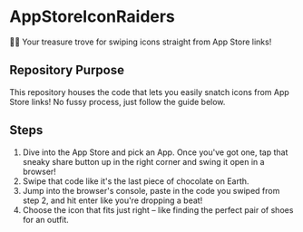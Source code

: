 # AppStoreIconRaiders
🏴‍☠️ Your treasure trove for swiping icons straight from App Store links!

## Repository Purpose
This repository houses the code that lets you easily snatch icons from App Store links! No fussy process, just follow the guide below.

## Steps
1. Dive into the App Store and pick an App. Once you've got one, tap that sneaky share button up in the right corner and swing it open in a browser!
2. Swipe that code like it's the last piece of chocolate on Earth.
3. Jump into the browser's console, paste in the code you swiped from step 2, and hit enter like you're dropping a beat!
4. Choose the icon that fits just right – like finding the perfect pair of shoes for an outfit.
